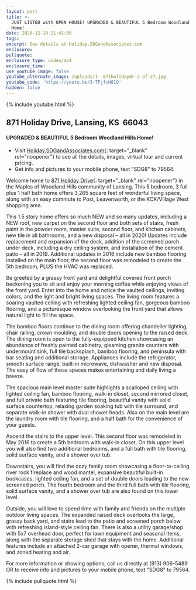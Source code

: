 ```yaml
---
layout: post
title: >-
  JUST LISTED with OPEN HOUSE! UPGRADED & BEAUTIFUL 5 Bedroom Woodland Hills
  Home!
date: 2020-12-18 21:41:00
tags:
excerpt: See details at Holiday.SDGandAssociates.com
enclosure:
pullquote:
enclosure_type: video/mp4
enclosure_time:
use_youtube_image: false
youtube_alternate_image: /uploads/1--871holidaydr-2-of-27.jpg
youtube_code: 'https://youtu.be/3-TFjfcH81Q'
hidden: false
---
```


{% include youtube.html %}

## 871 Holiday Drive, Lansing, KS&nbsp; 66043

#### UPGRADED & BEAUTIFUL 5 Bedroom Woodland Hills Home\!

* Visit [Holiday.SDGandAssociates.com](http://holiday.ihousenet.com/){: target="_blank" rel="noopener"}&nbsp;to see all the details, images, virtual tour and current pricing.
* Get info and pictures to your mobile phone, text "SDG8" to 79564.

Welcome home to [871 Holiday Drive](http://holiday.ihousenet.com/){: target="_blank" rel="noopener"} in the Maples of Woodland Hills community of Lansing. This 5 bedroom, 3 full plus 1 half bath home offers 3,265 square feet of wonderful living space, along with an easy commute to Post, Leavenworth, or the KCK/Village West shopping area.

This 1.5 story home offers so much NEW and so many updates, including a NEW roof, new carpet on the second floor and both sets of stairs, fresh paint in the powder room, master suite, second floor, and kitchen cabinets, new tile in all bathrooms, and a new disposal – all in 2020\! Updates include replacement and expansion of the deck, addition of the screened porch under deck, including a dry ceiling system, and installation of the cement patio – all in 2019. Additional updates in 2016 include new bamboo flooring installed on the main floor, the second floor was remodeled to create the 5th bedroom, PLUS the HVAC was replaced.

Be greeted by a grassy front yard and delightful covered front porch beckoning you to sit and enjoy your morning coffee while enjoying views of the front yard. Enter into the home and notice the vaulted ceilings, inviting colors, and the light and bright living spaces. The living room features a soaring vaulted ceiling with refreshing lighted ceiling fan, gorgeous bamboo flooring, and a picturesque window overlooking the front yard that allows natural light to fill the space.

The bamboo floors continue to the dining room offering chandelier lighting, chair railing, crown moulding, and double doors opening to the raised deck. The dining room is open to the fully-equipped kitchen showcasing an abundance of freshly painted cabinetry, gleaming granite counters with undermount sink, full tile backsplash, bamboo flooring, and peninsula with bar seating and additional storage. Appliances include the refrigerator, smooth surface range, built-in microwave, dishwasher and new disposal. The easy of flow of these spaces makes entertaining and daily living a breeze.

The spacious main level master suite highlights a scalloped ceiling with lighted ceiling fan, bamboo flooring, walk-in closet, second mirrored closet, and full private bath featuring tile flooring, beautiful vanity with solid surface countertop, relaxing garden soaking tub with tile surround, and separate walk-in shower with dual shower heads. Also on the main level are the laundry room with tile flooring, and a half bath for the convenience of your guests.

Ascend the stairs to the upper level. This second floor was remodeled in May 2016 to create a 5th bedroom with walk-in closet. On this upper level you will also find two additional bedrooms, and a full bath with tile flooring, solid surface vanity, and a shower over tub.

Downstairs, you will find the cozy family room showcasing a floor-to-ceiling river rock fireplace and wood mantel, expansive beautiful built-in bookcases, lighted ceiling fan, and a set of double doors leading to the new screened porch. The fourth bedroom and the third full bath with tile flooring, solid surface vanity, and a shower over tub are also found on this lower level.

Outside, you will love to spend time with family and friends on the multiple outdoor living spaces. The expanded raised deck overlooks the large, grassy back yard, and stairs lead to the patio and screened porch below with refreshing island-style ceiling fan. There is also a utility garage/shop with 5x7 overhead door, perfect for lawn equipment and seasonal items, along with the separate storage shed that stays with the home. Additional features include an attached 2-car garage with opener, thermal windows, and zoned heating and air.

For more information or showing options, call us directly at (913) 906-5489 OR to receive info and pictures to your mobile phone, text "SDG8" to 79564.

{% include pullquote.html %}
